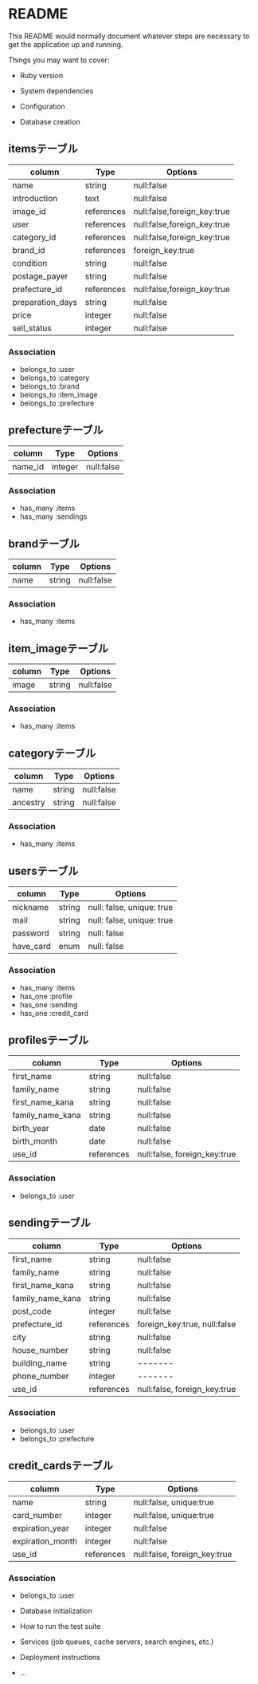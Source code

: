 # README

This README would normally document whatever steps are necessary to get the
application up and running.

Things you may want to cover:

* Ruby version

* System dependencies

* Configuration

* Database creation

## itemsテーブル
|column|Type|Options|
|------|----|-------|
|name|string|null:false|
|introduction|text|null:false|
|image_id|references|null:false,foreign_key:true|
|user|references|null:false,foreign_key:true|
|category_id|references|null:false,foreign_key:true|
|brand_id|references|foreign_key:true|
|condition|string|null:false|
|postage_payer|string|null:false|
|prefecture_id|references|null:false,foreign_key:true|(active_hash)
|preparation_days|string|null:false|
|price|integer|null:false|
|sell_status|integer|null:false|

### Association
- belongs_to :user
- belongs_to :category
- belongs_to :brand
- belongs_to :item_image
- belongs_to :prefecture

## prefectureテーブル
|column|Type|Options|
|------|----|-------|
|name_id|integer|null:false|

### Association
- has_many :items
- has_many :sendings


## brandテーブル
|column|Type|Options|
|------|----|-------|
|name|string|null:false|

### Association
- has_many :items

## item_imageテーブル
|column|Type|Options|
|------|----|-------|
|image|string|null:false|

### Association
- has_many :items

## categoryテーブル
|column|Type|Options|
|------|----|-------|
|name|string|null:false|
|ancestry|string|null:false|(gem)

### Association
- has_many :items

## usersテーブル
|column|Type|Options|
|------|----|-------|
|nickname|string|null: false, unique: true|
|mail|string|null: false, unique: true|
|password|string|null: false|
|have_card|enum|null: false|
### Association
- has_many :items
- has_one :profile
- has_one :sending
- has_one :credit_card


## profilesテーブル
|column|Type|Options|
|------|----|-------|
|first_name|string|null:false|
|family_name|string|null:false|
|first_name_kana|string|null:false|
|family_name_kana|string|null:false|
|birth_year|date|null:false|
|birth_month|date|null:false|
|use_id|references|null:false, foreign_key:true|

### Association
- belongs_to :user

## sendingテーブル
|column|Type|Options|
|------|----|-------|
|first_name|string|null:false|
|family_name|string|null:false|
|first_name_kana|string|null:false|
|family_name_kana|string|null:false|
|post_code|integer|null:false|
|prefecture_id|references|foreign_key:true, null:false|
|city|string|null:false|
|house_number|string|null:false|
|building_name|string|-------|
|phone_number|integer|-------|
|use_id|references|null:false, foreign_key:true|

### Association
- belongs_to :user
- belongs_to :prefecture

## credit_cardsテーブル
|column|Type|Options|
|------|----|-------|
|name|string|null:false, unique:true|
|card_number|integer|null:false, unique:true|
|expiration_year|integer|null:false|
|expiration_month|integer|null:false|
|use_id|references|null:false, foreign_key:true|

### Association
- belongs_to :user

* Database initialization

* How to run the test suite

* Services (job queues, cache servers, search engines, etc.)

* Deployment instructions

* ...


